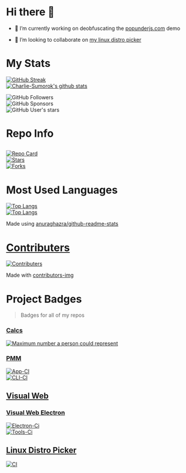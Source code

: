 # Hi there 👋

<!--
**Charlie-Sumorok/Charlie-Sumorok** is a ✨ _special_ ✨ repository because its `README.md` (this file) appears on your GitHub profile.

Here are some ideas to get you started:
-->

- 🔭 I’m currently working on deobfuscating the [popunderjs.com](https://popunderjs.com) demo
<!--
- 🌱 I’m currently learning ...
  -->
- 👯 I’m looking to collaborate on [my linux distro picker](https://github.com/Charlie-Sumorok/Linux-Distro-Picker)
<!--
- 🤔 I’m looking for help with ...
- 💬 Ask me about ...
- 📫 How to reach me: ...
- 😄 Pronouns: ...
- ⚡ Fun fact: ...
  -->

# My Stats

[![GitHub Streak](https://github-readme-streak-stats.herokuapp.com/?user=Charlie-Sumorok&theme=onedark)](https://github.com/DenverCoder1/github-readme-streak-stats) \
[]()
[![Charlie-Sumorok's github stats](https://github-readme-stats.vercel.app/api?username=Charlie-Sumorok&show_icons=true&theme=onedark)][github-readme-stats-repo] \
[]()

![GitHub Followers](https://img.shields.io/github/followers/Charlie-Sumorok?style=social) \
![GitHub Sponsors](https://img.shields.io/github/sponsors/Charlie-Sumorok?style=social) \
![GitHub User's stars](https://img.shields.io/github/stars/Charlie-Sumorok?style=social) \
[]()

# Repo Info

## <!-- Linux Distro Picker -->

[![Repo Card](https://github-readme-stats.vercel.app/api/pin/?username=Charlie-Sumorok&repo=Linux-Distro-Picker&theme=onedark&show_icons=true&show_owner=true)](https://Charlie-Sumorok/Linux-Distro-Picker) \
[![Stars](https://img.shields.io/github/stars/Charlie-Sumorok/Visual-Web?style=social)](https://Charlie-Sumorok/Linux-Distro-Picker) \
[![Forks](https://img.shields.io/github/forks/Charlie-Sumorok/Visual-Web?style=social)](https://Charlie-Sumorok/Linux-Distro-Picker) \
[]()

# Most Used Languages

[![Top Langs](https://github-readme-stats.vercel.app/api/top-langs/?username=Charlie-Sumorok&theme=onedark&show_icons=true)][github-readme-stats-repo] \
[]()
[![Top Langs](https://github-readme-stats.vercel.app/api/top-langs/?username=Charlie-Sumorok&theme=onedark&show_icons=true&layout=compact)][github-readme-stats-repo] \
[]()

Made using [anuraghazra/github-readme-stats][github-readme-stats-repo]

[github-readme-stats-repo]: https://github.com/anuraghazra/github-readme-stats

# [Contributers][contributers-site]

[![Contributers](https://contributors-img.web.app/image?repo=Charlie-Sumorok/Visual-Web)][contributers-link]

Made with [contributors-img][contributers-site]

[contributers-link]: https://github.com/Charlie-Sumorok/Visual-Web/graphs/contributors
[contributers-site]: https://contrib.rocks

# Project Badges

> Badges for all of my repos

### [Calcs](https://github.com/Charlie-Sumorok/Calcs)

[![Maximum number a person could represent][person-to-number-badge]][person-to-number-link]

[person-to-number-badge]: https://github.com/Charlie-Sumorok/Calcs/actions/workflows/human_to_number.yml/badge.svg
[person-to-number-link]: https://github.com/Charlie-Sumorok/Calcs/actions/workflows/human_to_number.yml
[cli-ci-badge]: https://github.com/Charlie-Sumorok/pmm/actions/workflows/CLI-Ci.yml/badge.svg
[cli-ci-workflow]: https://github.com/Charlie-Sumorok/pmm/actions/workflows/CLI-Ci.yml

### [PMM](https://github.com/Charlie-Sumorok/PMM)

[![App-CI][app-ci-badge]][app-ci-workflow] \
[![CLI-CI][cli-ci-badge]][cli-ci-workflow] \
[]()

[app-ci-badge]: https://github.com/Charlie-Sumorok/pmm/actions/workflows/App-Ci.yml/badge.svg
[app-ci-workflow]: https://github.com/Charlie-Sumorok/pmm/actions/workflows/App-Ci.yml
[cli-ci-badge]: https://github.com/Charlie-Sumorok/pmm/actions/workflows/CLI-Ci.yml/badge.svg
[cli-ci-workflow]: https://github.com/Charlie-Sumorok/pmm/actions/workflows/CLI-Ci.yml

## [Visual Web](https://github.com/Charlie-Sumorok/Visual-Web)

### [Visual Web Electron](https://github.com/Charlie-Sumorok/Visual-Web-Electron)

[![Electron-Ci][electron-ci-badge]][electron-ci-workflow] \
[![Tools-Ci][tools-ci-badge]][tools-ci-link] \
[]()

[electron-ci-badge]: https://github.com/Charlie-Sumorok/Visual-Web-Electron/actions/workflows/Electron-Ci.yml/badge.svg
[electron-ci-workflow]: https://github.com/Charlie-Sumorok/Visual-Web-Electron/actions/workflows/Electron-Ci.yml
[tools-ci-badge]: https://github.com/Charlie-Sumorok/Visual-Web-Electron/actions/workflows/Tools-Ci.yml/badge.svg
[tools-ci-link]: https://github.com/Charlie-Sumorok/Visual-Web-Electron/actions/workflows/Tools-Ci.yml

## [Linux Distro Picker](https://github.com/Charlie-Sumorok/Linux-Distro-Picker)

[![CI][linux-distro-picker-ci-badge]][linux-distro-picker-ci-workflow] \
[]()

[linux-distro-picker-ci-badge]: https://github.com/Charlie-Sumorok/Linux-Distro-Picker/actions/workflows/Ci.yml/badge.svg
[linux-distro-picker-ci-workflow]: https://github.com/Charlie-Sumorok/Linux-Distro-Picker/actions/workflows/Ci.yml
